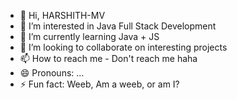 - 👋 Hi, HARSHITH-MV
- 👀 I’m interested in Java Full Stack Development
- 🌱 I’m currently learning Java + JS 
- 💞️ I’m looking to collaborate on interesting projects
- 📫 How to reach me - Don't reach me haha
- 😄 Pronouns: ...
- ⚡ Fun fact: Weeb, Am a weeb, or am I?

<!---
HARSHITH-MV/HARSHITH-MV is a ✨ special ✨ repository because its `README.md` (this file) appears on your GitHub profile.
You can click the Preview link to take a look at your changes.
--->
